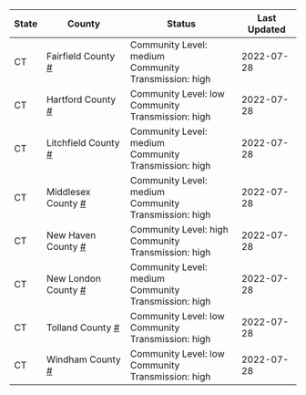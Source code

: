 State | County | Status | Last Updated
--- | --- | --- | --- 
CT | Fairfield County <a href="#fairfield_county">#</a> | <a name="fairfield_county"></a>Community Level: medium<br/>Community Transmission: high | 2022-07-28
CT | Hartford County <a href="#hartford_county">#</a> | <a name="hartford_county"></a>Community Level: low<br/>Community Transmission: high | 2022-07-28
CT | Litchfield County <a href="#litchfield_county">#</a> | <a name="litchfield_county"></a>Community Level: medium<br/>Community Transmission: high | 2022-07-28
CT | Middlesex County <a href="#middlesex_county">#</a> | <a name="middlesex_county"></a>Community Level: medium<br/>Community Transmission: high | 2022-07-28
CT | New Haven County <a href="#new_haven_county">#</a> | <a name="new_haven_county"></a>Community Level: high<br/>Community Transmission: high | 2022-07-28
CT | New London County <a href="#new_london_county">#</a> | <a name="new_london_county"></a>Community Level: medium<br/>Community Transmission: high | 2022-07-28
CT | Tolland County <a href="#tolland_county">#</a> | <a name="tolland_county"></a>Community Level: low<br/>Community Transmission: high | 2022-07-28
CT | Windham County <a href="#windham_county">#</a> | <a name="windham_county"></a>Community Level: low<br/>Community Transmission: high | 2022-07-28
